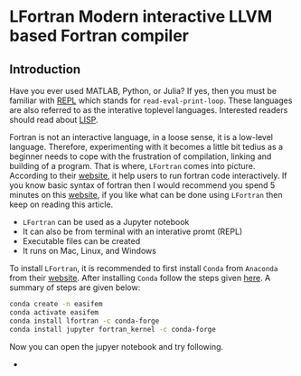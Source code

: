 # LFortran Modern interactive LLVM based Fortran compiler

## Introduction

Have you ever used MATLAB, Python, or Julia? If yes, then you must be familiar with [REPL](https://en.wikipedia.org/wiki/Read–eval–print_loop) which stands for `read-eval-print-loop`. These languages are also referred to as the interative toplevel languages. Interested readers should read about [LISP](https://twobithistory.org/2018/10/14/lisp.html).

Fortran is not an interactive language, in a loose sense, it is a low-level language. Therefore, experimenting with it becomes a little bit tedius as a beginner needs to cope with the frustration of compilation, linking and building of a program. That is where, `LFortran`  comes into picture. According to their [website](https://lfortran.org), it help users to run fortran code interactively. If you know basic syntax of fortran then I would recommend you spend 5 minutes on this [website](https://mybinder.org/v2/gl/lfortran%2Fweb%2Flfortran-binder/master?filepath=Demo.ipynb), if you like what can be done using `LFortran` then keep on reading this article.

- `LFortran` can be used as a Jupyter notebook
- It can also be from terminal with an interative promt (REPL)
- Executable files can be created
- It runs on Mac, Linux, and Windows

To install `LFortran`, it is recommended to first install `Conda` from `Anaconda` from their [website](https://www.anaconda.com/distribution/). After installing `Conda` follow the steps given [here](https://docs.lfortran.org/installation/). A summary of steps are given below:

```sh
conda create -n easifem
conda activate easifem
conda install lfortran -c conda-forge
conda install jupyter fortran_kernel -c conda-forge
```

Now you can open the jupyer notebook and try following.

-




